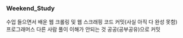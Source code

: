 ### Weekend_Study
수업 들으면서 배운 웹 크롤링 및 웹 스크래핑 코드 커밋(사실 아직 다 완성 못함)
<br> 프로그래머스 다른 사람 풀이 이해가 안되는 것 공공(공부공유)으로 커밋
